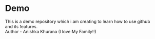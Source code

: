 # Demo
This is a demo repository which i am creating to learn how to use github and its features.
<br>
Author - Anishka Khurana (I love My Family!!)

